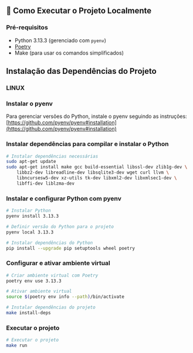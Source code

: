## 🚀 Como Executar o Projeto Localmente

### Pré-requisitos

- Python 3.13.3 (gerenciado com `pyenv`)
- [Poetry](https://python-poetry.org/docs/#installation)
- Make (para usar os comandos simplificados)

## Instalação das Dependências do Projeto

### LINUX

### Instalar o pyenv
Para gerenciar versões do Python, instale o pyenv seguindo as instruções:
[https://github.com/pyenv/pyenv#installation](https://github.com/pyenv/pyenv#installation)

### Instalar dependências para compilar e instalar o Python
```bash
# Instalar dependências necessárias
sudo apt-get update
sudo apt-get install make gcc build-essential libssl-dev zlib1g-dev \
    libbz2-dev libreadline-dev libsqlite3-dev wget curl llvm \
    libncursesw5-dev xz-utils tk-dev libxml2-dev libxmlsec1-dev \
    libffi-dev liblzma-dev
```

### Instalar e configurar Python com pyenv
```bash
# Instalar Python
pyenv install 3.13.3

# Definir versão do Python para o projeto
pyenv local 3.13.3

# Instalar dependências do Python
pip install --upgrade pip setuptools wheel poetry
```

### Configurar e ativar ambiente virtual
```bash
# Criar ambiente virtual com Poetry
poetry env use 3.13.3

# Ativar ambiente virtual
source $(poetry env info --path)/bin/activate

# Instalar dependências do projeto
make install-deps
```

### Executar o projeto
```bash
# Executar o projeto
make run
```